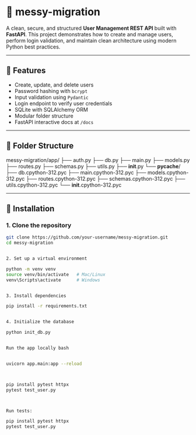 # 🧠 messy-migration

A clean, secure, and structured **User Management REST API** built with **FastAPI**. This project demonstrates how to create and manage users, perform login validation, and maintain clean architecture using modern Python best practices.

---

## 🚀 Features

- Create, update, and delete users
- Password hashing with `bcrypt`
- Input validation using `Pydantic`
- Login endpoint to verify user credentials
- SQLite with SQLAlchemy ORM
- Modular folder structure
- FastAPI interactive docs at `/docs`

---

## 📁 Folder Structure
messy-migration/app/
├── auth.py
├── db.py
├── main.py
├── models.py
├── routes.py
├── schemas.py
├── utils.py
├── __init__.py
└── __pycache__/
    ├── db.cpython-312.pyc
    ├── main.cpython-312.pyc
    ├── models.cpython-312.pyc
    ├── routes.cpython-312.pyc
    ├── schemas.cpython-312.pyc
    ├── utils.cpython-312.pyc
    └── __init__.cpython-312.pyc


---

## 🔧 Installation

### 1. Clone the repository

```bash
git clone https://github.com/your-username/messy-migration.git
cd messy-migration


2. Set up a virtual environment

python -m venv venv
source venv/bin/activate   # Mac/Linux
venv\Scripts\activate      # Windows


3. Install dependencies

pip install -r requirements.txt


4. Initialize the database

python init_db.py


Run the app locally bash


uvicorn app.main:app --reload



pip install pytest httpx
pytest test_user.py



Run tests:

pip install pytest httpx
pytest test_user.py



